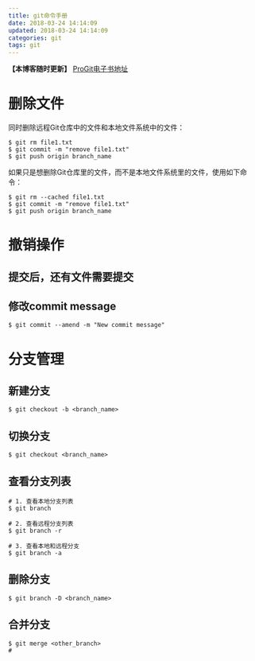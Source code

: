 ```yaml
---
title: git命令手册
date: 2018-03-24 14:14:09
updated: 2018-03-24 14:14:09
categories: git
tags: git
---
```


**【本博客随时更新】**
[ProGit电子书地址](https://git-scm.com/book/zh/v2/Git-%E5%9F%BA%E7%A1%80-%E8%8E%B7%E5%8F%96-Git-%E4%BB%93%E5%BA%93)

# 删除文件
同时删除远程Git仓库中的文件和本地文件系统中的文件：
```shell
$ git rm file1.txt
$ git commit -m "remove file1.txt"
$ git push origin branch_name 
```

如果只是想删除Git仓库里的文件，而不是本地文件系统里的文件，使用如下命令：
```shell
$ git rm --cached file1.txt
$ git commit -m "remove file1.txt"
$ git push origin branch_name 
```

# 撤销操作

## 提交后，还有文件需要提交

## 修改commit message
```shell
$ git commit --amend -m "New commit message"
```

# 分支管理
## 新建分支
```shell
$ git checkout -b <branch_name>
```
## 切换分支
```shell
$ git checkout <branch_name>
```
## 查看分支列表

```shell
# 1. 查看本地分支列表
$ git branch

# 2. 查看远程分支列表
$ git branch -r

# 3. 查看本地和远程分支
$ git branch -a
```
## 删除分支
```shell
$ git branch -D <branch_name>
```
## 合并分支
```shell
$ git merge <other_branch>
# 
```

